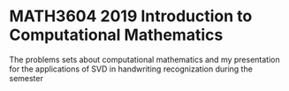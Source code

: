 # MATH3604 2019 Introduction to Computational Mathematics

The problems sets about computational mathematics and my presentation for the applications of SVD in handwriting recognization during the semester

